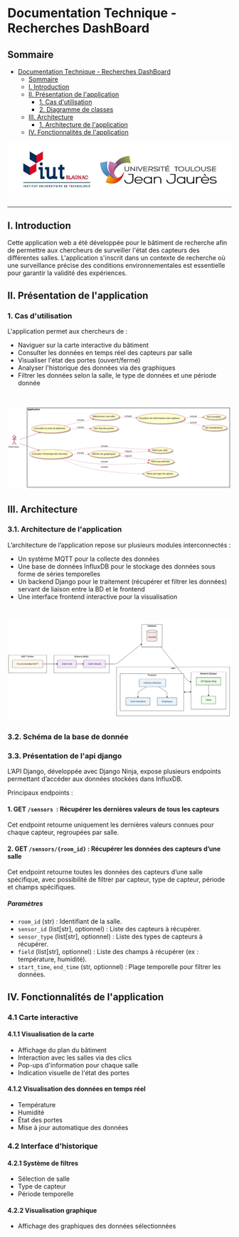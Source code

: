 # Documentation Technique - Recherches DashBoard

## Sommaire
- [Documentation Technique - Recherches DashBoard](#documentation-technique---recherches-dashboard)
  - [Sommaire](#sommaire)
  - [I. Introduction](#i-introduction)
  - [II. Présentation de l'application](#ii-présentation-de-lapplication)
    - [1. Cas d'utilisation](#1-cas-dutilisation)
    - [2. Diagramme de classes](#2-diagramme-de-classes)
  - [III. Architecture](#iii-architecture)
    - [1. Architecture de l'application](#1-architecture-de-lapplication)
  - [IV. Fonctionnalités de l'application](#iv-fonctionnalités-de-lapplication)

![Logo IUT](../images/Logo_IUT.png)

---

## I. Introduction

Cette application web a été développée pour le bâtiment de recherche afin de permettre aux chercheurs de surveiller l'état des capteurs des différentes salles. L'application s'inscrit dans un contexte de recherche où une surveillance précise des conditions environnementales est essentielle pour garantir la validité des expériences.



## II. Présentation de l'application

### 1. Cas d'utilisation

L'application permet aux chercheurs de :
- Naviguer sur la carte interactive du bâtiment
- Consulter les données en temps réel des capteurs par salle
- Visualiser l'état des portes (ouvert/fermé)
- Analyser l'historique des données via des graphiques
- Filtrer les données selon la salle, le type de données et une période donnée  
<br>

![Cas d'utilisation](../images/uc.svg)


## III. Architecture

### 3.1. Architecture de l'application

L’architecture de l’application repose sur plusieurs modules interconnectés :
- Un système MQTT pour la collecte des données
- Une base de données InfluxDB pour le stockage des données sous forme de séries temporelles
- Un backend Django pour le traitement (récupérer et filtrer les données) servant de liaison entre la BD et le frontend
- Une interface frontend interactive pour la visualisation
<br>

![Shema de l'architecture](../images/archi.png)

### 3.2. Schéma de la base de donnée

### 3.3. Présentation de l'api django

L’API Django, développée avec Django Ninja, expose plusieurs endpoints permettant d’accéder aux données stockées dans InfluxDB.

Principaux endpoints :
#### 1. GET `/sensors `: Récupérer les dernières valeurs de tous les capteurs
Cet endpoint retourne uniquement les dernières valeurs connues pour chaque capteur, regroupées par salle.

#### 2. GET `/sensors/{room_id}` : Récupérer les données des capteurs d’une salle
Cet endpoint retourne toutes les données des capteurs d’une salle spécifique, avec possibilité de filtrer par capteur, type de capteur, période et champs spécifiques.

##### Paramètres
- `room_id` (str) : Identifiant de la salle.
- `sensor_id` (list[str], optionnel) : Liste des capteurs à récupérer.
- `sensor_type` (list[str], optionnel) : Liste des types de capteurs à récupérer.
- `field` (list[str], optionnel) : Liste des champs à récupérer (ex : température, humidité).
- `start_time`, `end_time` (str, optionnel) : Plage temporelle pour filtrer les données.

## IV. Fonctionnalités de l'application

### 4.1 Carte interactive
#### 4.1.1 Visualisation de la carte
- Affichage du plan du bâtiment
- Interaction avec les salles via des clics
- Pop-ups d'information pour chaque salle
- Indication visuelle de l'état des portes

#### 4.1.2 Visualisation des données en temps réel
- Température
- Humidité
- État des portes
- Mise à jour automatique des données



### 4.2 Interface d'historique
#### 4.2.1 Système de filtres
- Sélection de salle
- Type de capteur
- Période temporelle

#### 4.2.2 Visualisation graphique
- Affichage des graphiques des données sélectionnées